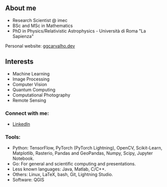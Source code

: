 ## About me

- Research Scientist @ imec
- BSc and MSc in Mathematics
- PhD in Physics/Relativistic Astrophysics - Università di Roma "La Sapienza"

Personal website: [ggcarvalho.dev](http://ggcarvalho.dev/)

## Interests

- Machine Learning
- Image Processing
- Computer Vision
- Quantum Computing
- Computational Photography
- Remote Sensing

### Connect with me:

- [LinkedIn](https://www.linkedin.com/in/ggcarvalho/)

### Tools:

- Python: TensorFlow, PyTorch (PyTorch Lightning), OpenCV, Scikit-Learn, Matplotlib, Rasterio, Pandas and GeoPandas, Numpy, Scipy, Jupyter Notebook.
- Go: For general and scientific computing and presentations.
- Less known languages: Java, Matlab, C/C++. 
- Others: Linux, LaTeX, bash, Git, Lightning Studio.
- Software: QGIS  
